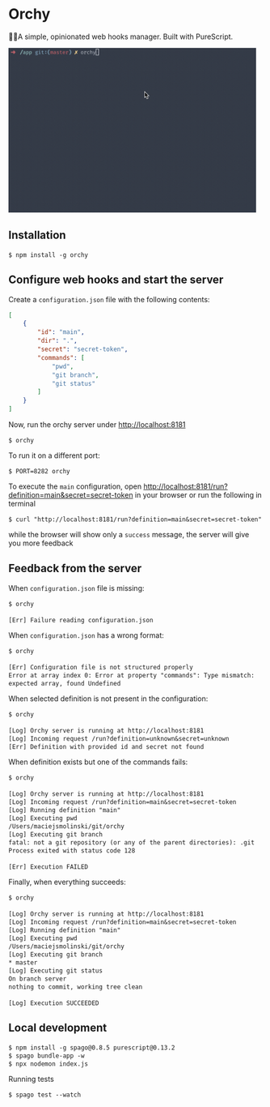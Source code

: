 # Orchy

🤹‍♂️A simple, opinionated web hooks manager. Built with PureScript.

<img src="/assets/success.gif" width="490" height="325"/>

## Installation

```
$ npm install -g orchy
```

## Configure web hooks and start the server

Create a `configuration.json` file with the following contents:

```json
[
    {
        "id": "main",
        "dir": ".",
        "secret": "secret-token",
        "commands": [
            "pwd",
            "git branch",
            "git status"
        ]
    }
]
```

Now, run the orchy server under [http://localhost:8181](http://localhost:8181)

```shell
$ orchy
```

To run it on a different port:

```
$ PORT=8282 orchy
```

To execute the `main` configuration, open [http://localhost:8181/run?definition=main&secret=secret-token](http://localhost:8181/run?definition=main&secret=secret-token) in your browser or run the following in terminal

```
$ curl "http://localhost:8181/run?definition=main&secret=secret-token"
```

while the browser will show only a `success` message, the server will give you more feedback

## Feedback from the server

When `configuration.json` file is missing:

```shell
$ orchy

[Err] Failure reading configuration.json
```

When `configuration.json` has a wrong format:

```shell
$ orchy

[Err] Configuration file is not structured properly
Error at array index 0: Error at property "commands": Type mismatch: expected array, found Undefined
```

When selected definition is not present in the configuration:

```shell
$ orchy

[Log] Orchy server is running at http://localhost:8181
[Log] Incoming request /run?definition=unknown&secret=unknown
[Err] Definition with provided id and secret not found
```

When definition exists but one of the commands fails:

```shell
$ orchy

[Log] Orchy server is running at http://localhost:8181
[Log] Incoming request /run?definition=main&secret=secret-token
[Log] Running definition "main"
[Log] Executing pwd
/Users/maciejsmolinski/git/orchy
[Log] Executing git branch
fatal: not a git repository (or any of the parent directories): .git
Process exited with status code 128

[Err] Execution FAILED
```

Finally, when everything succeeds:

```shell
$ orchy

[Log] Orchy server is running at http://localhost:8181
[Log] Incoming request /run?definition=main&secret=secret-token
[Log] Running definition "main"
[Log] Executing pwd
/Users/maciejsmolinski/git/orchy
[Log] Executing git branch
* master
[Log] Executing git status
On branch server
nothing to commit, working tree clean

[Log] Execution SUCCEEDED
```

## Local development

```shell
$ npm install -g spago@0.8.5 purescript@0.13.2
$ spago bundle-app -w
$ npx nodemon index.js
```

Running tests

```shell
$ spago test --watch
```
